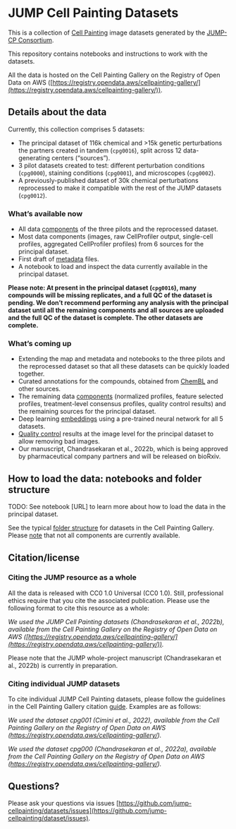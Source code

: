 # JUMP Cell Painting Datasets

This is a collection of [Cell Painting](https://jump-cellpainting.broadinstitute.org/cell-painting) image datasets generated by the [JUMP-CP Consortium](https://jump-cellpainting.broadinstitute.org/).

This repository contains notebooks and instructions to work with the datasets.

All the data is hosted on the Cell Painting Gallery on the Registry of Open Data on AWS ([https://registry.opendata.aws/cellpainting-gallery/](https://registry.opendata.aws/cellpainting-gallery/)).

## Details about the data

Currently, this collection comprises 5 datasets:

- The principal dataset of 116k chemical and >15k genetic perturbations the partners created in tandem (`cpg0016`), split across 12 data-generating centers (“sources”).
- 3 pilot datasets created to test: different perturbation conditions (`cpg0000`), staining conditions (`cpg0001`), and microscopes (`cpg0002`).
- A previously-published dataset of 30k chemical perturbations reprocessed to make it compatible with the rest of the JUMP datasets (`cpg0012`).

### What’s available now

- All data [components](https://github.com/broadinstitute/cellpainting-gallery/blob/main/folder_structure.md) of the three pilots and the reprocessed dataset.
- Most data components (images, raw CellProfiler output, single-cell profiles, aggregated CellProfiler profiles) from 6 sources for the principal dataset.
- First draft of [metadata](metadata/README.md) files.
- A notebook to load and inspect the data currently available in the principal dataset.

**Please note: At present in the principal dataset (`cpg0016`), many compounds will be missing replicates, and a full QC of the dataset is pending. We don’t recommend performing any analysis with the principal dataset until all the remaining components and all sources are uploaded and the full QC of the dataset is complete. The other datasets are complete.**

### What’s coming up

- Extending the map and metadata and notebooks to the three pilots and the reprocessed dataset so that all these datasets can be quickly loaded together.
- Curated annotations for the compounds, obtained from [ChemBL](https://www.ebi.ac.uk/chembl/) and other sources.
- The remaining data [components](https://github.com/broadinstitute/cellpainting-gallery/blob/main/folder_structure.md) (normalized profiles, feature selected profiles, treatment-level consensus profiles, quality control results) and the remaining sources for the principal dataset.
- Deep learning [embeddings](https://tfhub.dev/google/imagenet/efficientnet_v2_imagenet1k_s/feature_vector/2) using a pre-trained neural network for all 5 datasets.
- [Quality control](https://github.com/broadinstitute/cellpainting-gallery/blob/main/folder_structure.md#quality_control-folder-structure) results at the image level for the principal dataset to allow removing bad images.
- Our manuscript, Chandrasekaran et al., 2022b, which is being approved by pharmaceutical company partners and will be released on bioRxiv.

## How to load the data: notebooks and folder structure

TODO: See notebook [URL] to learn more about how to load the data in the principal dataset.

See the typical [folder structure](https://github.com/broadinstitute/cellpainting-gallery/blob/main/folder_structure.md) for datasets in the Cell Painting Gallery.
Please [note](README.md#whats-available-now) that not all components are currently available.

## Citation/license

### Citing the JUMP resource as a whole

All the data is released with CC0 1.0 Universal (CC0 1.0).
Still, professional ethics require that you cite the associated publication.
Please use the following format to cite this resource as a whole:

_We used the JUMP Cell Painting datasets (Chandrasekaran et al., 2022b), available from the Cell Painting Gallery on the Registry of Open Data on AWS ([https://registry.opendata.aws/cellpainting-gallery/](https://registry.opendata.aws/cellpainting-gallery/))._

Please note that the JUMP whole-project manuscript (Chandrasekaran et al., 2022b) is currently in preparation.

### Citing individual JUMP datasets

To cite individual JUMP Cell Painting datasets, please follow the guidelines in the Cell Painting Gallery citation [guide](https://github.com/broadinstitute/cellpainting-gallery/#citationlicense).
Examples are as follows:

_We used the dataset cpg001 (Cimini et al., 2022), available from the Cell Painting Gallery on the Registry of Open Data on AWS (https://registry.opendata.aws/cellpainting-gallery/)._

_We used the dataset cpg000 (Chandrasekaran et al., 2022a), available from the Cell Painting Gallery on the Registry of Open Data on AWS (https://registry.opendata.aws/cellpainting-gallery/)._

## Questions?

Please ask your questions via issues [https://github.com/jump-cellpainting/datasets/issues](https://github.com/jump-cellpainting/dataset/issues).
